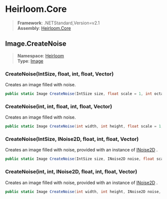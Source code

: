 # Heirloom.Core

> **Framework**: .NETStandard,Version=v2.1  
> **Assembly**: [Heirloom.Core][0]  

## Image.CreateNoise

> **Namespace**: [Heirloom][0]  
> **Type**: [Image][1]  

### CreateNoise(IntSize, float, int, float, Vector)

Creates an image filled with noise.

```cs
public static Image CreateNoise(IntSize size, float scale = 1, int octaves = 4, float persistence = 0.5, Vector offset = null)
```

### CreateNoise(int, int, float, int, float, Vector)

Creates an image filled with noise.

```cs
public static Image CreateNoise(int width, int height, float scale = 1, int octaves = 4, float persistence = 0.5, Vector offset = null)
```

### CreateNoise(IntSize, INoise2D, float, int, float, Vector)

Creates an image filled with noise, provided with an instance of [INoise2D][2] .

```cs
public static Image CreateNoise(IntSize size, INoise2D noise, float scale = 1, int octaves = 4, float persistence = 0.5, Vector offset = null)
```

### CreateNoise(int, int, INoise2D, float, int, float, Vector)

Creates an image filled with noise, provided with an instance of [INoise2D][2] .

```cs
public static Image CreateNoise(int width, int height, INoise2D noise, float scale = 1, int octaves = 4, float persistence = 0.5, Vector offset = null)
```

[0]: ../../../Heirloom.Core.md
[1]: ../Image.md
[2]: ../INoise2D.md

